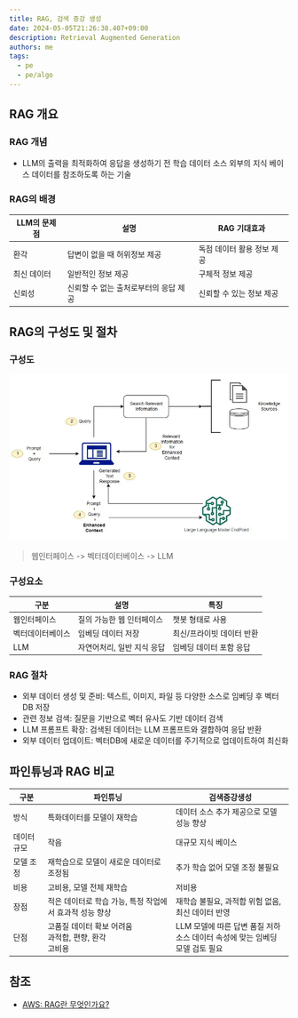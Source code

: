 ```yaml
---
title: RAG, 검색 증강 생성
date: 2024-05-05T21:26:38.407+09:00
description: Retrieval Augmented Generation
authors: me
tags:
  - pe
  - pe/algo
---
```


## RAG 개요

### RAG 개념

- LLM의 출력을 최적화하여 응답을 생성하기 전 학습 데이터 소스 외부의 지식 베이스 데이터를 참조하도록 하는 기술

### RAG의 배경

| LLM의 문제점 | 설명                                  | RAG 기대효과               |
| ------------ | ------------------------------------- | -------------------------- |
| 환각         | 답변이 없을 때 허위정보 제공          | 독점 데이터 활용 정보 제공 |
| 최신 데이터  | 일반적인 정보 제공                    | 구체적 정보 제공           |
| 신뢰성       | 신뢰할 수 없는 출처로부터의 응답 제공 | 신뢰할 수 있는 정보 제공   |

## RAG의 구성도 및 절차

### 구성도

![RAG](./assets/rag.webp)

> 웹인터페이스 -> 벡터데이터베이스 -> LLM

### 구성요소

| 구분             | 설명                       | 특징                      |
| ---------------- | -------------------------- | ------------------------- |
| 웹인터페이스     | 질의 가능한 웹 인터페이스  | 챗봇 형태로 사용          |
| 벡터데이터베이스 | 임베딩 데이터 저장         | 최신/프라이빗 데이터 반환 |
| LLM              | 자연어처리, 일반 지식 응답 | 임베딩 데이터 포함 응답   |

### RAG 절차

- 외부 데이터 생성 및 준비: 텍스트, 이미지, 파일 등 다양한 소스로 임베딩 후 벡터DB 저장
- 관련 정보 검색: 질문을 기반으로 벡터 유사도 기반 데이터 검색
- LLM 프롬프트 확장: 검색된 데이터는 LLM 프롬프트와 결합하여 응답 반환
- 외부 데이터 업데이트: 벡터DB에 새로운 데이터를 주기적으로 업데이트하여 최신화

## 파인튜닝과 RAG 비교

| 구분 | 파인튜닝 | 검색증강생성 |
|---|---|---|
| 방식 | 특화데이터를 모델이 재학습 | 데이터 소스 추가 제공으로 모델 성능 향상 |
| 데이터 규모 | 작음 | 대규모 지식 베이스 |
| 모델 조정 | 재학습으로 모델이 새로운 데이터로 조정됨 | 추가 학습 없어 모델 조정 불필요 |
| 비용 | 고비용, 모델 전체 재학습 | 저비용 |
| 장점 | 적은 데이터로 학습 가능, 특정 작업에서 효과적 성능 향상 | 재학습 불필요, 과적합 위험 없음, 최신 데이터 반영 |
| 단점 | 고품질 데이터 확보 어려움<br/>과적합, 편향, 환각<br/>고비용 | LLM 모델에 따른 답변 품질 저하<br/>소스 데이터 속성에 맞는 임베딩 모델 검토 필요 |

## 참조

- [AWS: RAG란 무엇인가요?](https://aws.amazon.com/ko/what-is/retrieval-augmented-generation/)
